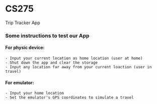 # CS275
Trip Tracker App
### Some instructions to test our App
#### For physic device: 
    - Input your current location as home location (user at home)
    - Shut down the app and clear the storage
    - Input any location far away from your current loaction (user in travel)
#### For emulator:
    - Input your home location
    - Set the emulator's GPS coordinates to simulate a travel
